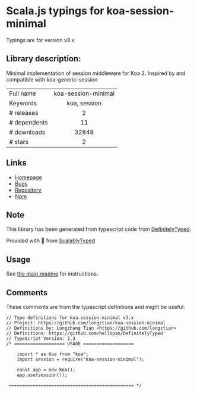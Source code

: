 
# Scala.js typings for koa-session-minimal

Typings are for version v3.x

## Library description:
Minimal implementation of session middleware for Koa 2. Inspired by and compatible with koa-generic-session

|                    |                 |
| ------------------ | :-------------: |
| Full name          | koa-session-minimal |
| Keywords           | koa, session |
| # releases         | 2 |
| # dependents       | 11 |
| # downloads        | 32848 |
| # stars            | 2 |

## Links
- [Homepage](https://github.com/longztian/koa-session-minimal#readme)
- [Bugs](https://github.com/longztian/koa-session-minimal/issues)
- [Repository](https://github.com/longztian/koa-session-minimal)
- [Npm](https://www.npmjs.com/package/koa-session-minimal)
    


## Note
This library has been generated from typescript code from [DefinitelyTyped](https://definitelytyped.org).

Provided with :purple_heart: from [ScalablyTyped](https://github.com/oyvindberg/ScalablyTyped)

## Usage
See [the main readme](../../readme.md) for instructions.

## Comments

These comments are from the typescript definitions and might be useful:
```
// Type definitions for koa-session-minimal v3.x
// Project: https://github.com/longztian/koa-session-minimal
// Definitions by: Longzhang Tian <https://github.com/longztian>
// Definitions: https://github.com/hellopao/DefinitelyTyped
// TypeScript Version: 2.3
/* =================== USAGE ===================

    import * as Koa from "koa";
    import session = require("koa-session-minimal");

    const app = new Koa();
    app.use(session());

 =============================================== */


```

